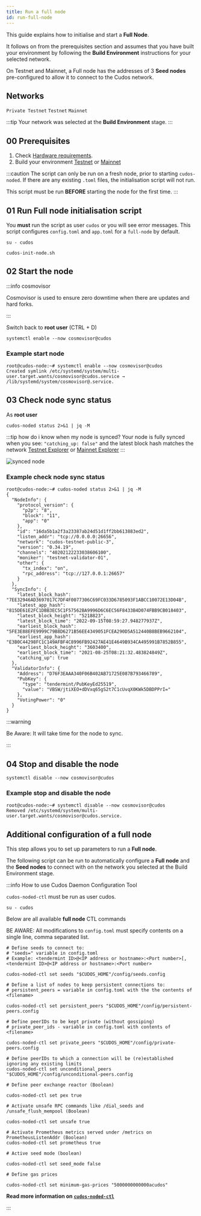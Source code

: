 ```yaml
---
title: Run a full node
id: run-full-node
---
```


This guide explains how to initialise and start a **Full Node**. 

It follows on from the prerequisites section and assumes that you have built your environment by following the **Build Environment** instructions for your selected network. 

On Testnet and Mainnet, a Full node has the addresses of 3 **Seed nodes** pre-configured to allow it to connect to the Cudos network. 

## Networks

`Private Testnet`
`Testnet`
`Mainnet`

:::tip
Your network was selected at the **Build Environment** stage.
:::

## 00 Prerequisites

1. Check [Hardware requirements](/docs/node/prerequisites/hw-req).
2. Build your environment [Testnet](/docs/node/prerequisites/join-testnet) or [Mainnet](/docs/node/prerequisites/join-mainnet)


<!-- | **Hardware** 	| **Specification**           	|
|------	|-------------------------------	|
| CPU   | At least 4 cores.                |
| RAM  	| 16 GB (Windows), 8 GB (Linux) 	|
| Disk 	| 610 GB SSD drive                  	|
| OS | Redhat/Fedora/CentOs/Debian/Ubuntu   |  -->

:::caution 
The script can only be run on a fresh node, prior to starting `cudos-noded`. If there are any existing `.toml` files, the initialisation script will not run.

This script must be run **BEFORE** starting the node for the first time.
:::  

## 01 Run Full node initialisation script

You **must** run the script as user `cudos` or you will see error messages. This script configures `config.toml` and `app.toml` for a `full-node` by default.

```shell
su - cudos
```

```shell
cudos-init-node.sh
```

## 02 Start the node

:::info cosmovisor

Cosmovisor is used to ensure zero downtime when there are updates and hard forks.

:::


Switch back to **root user** (CTRL + D)

```shell
systemctl enable --now cosmovisor@cudos
```

### Example start node

```shell
root@cudos-node:~# systemctl enable --now cosmovisor@cudos
Created symlink /etc/systemd/system/multi-user.target.wants/cosmovisor@cudos.service → /lib/systemd/system/cosmovisor@.service.
```

## 03 Check node sync status

As **root user**

```shell
cudos-noded status 2>&1 | jq -M 
```
:::tip how do i know when my node is synced?
Your node is fully synced when you see: 
`"catching_up: false"` 
and the latest block hash matches the network [Testnet Explorer](https://explorer.testnet.cudos.org) or [Mainnet Explorer](https://explorer.mainnet.cudos.org)
:::

![synced node](@site/static/img/node-sync.png)

### Example check node sync status

```shell 
root@cudos-node:~# cudos-noded status 2>&1 | jq -M 
{
  "NodeInfo": {
    "protocol_version": {
      "p2p": "8",
      "block": "11",
      "app": "0"
    },
    "id": "16da5b1a2f3a23387ab24d51d1ff2bb613883ed2",
    "listen_addr": "tcp://0.0.0.0:26656",
    "network": "cudos-testnet-public-3",
    "version": "0.34.19",
    "channels": "40202122233038606100",
    "moniker": "testnet-validator-01",
    "other": {
      "tx_index": "on",
      "rpc_address": "tcp://127.0.0.1:26657"
    }
  },
  "SyncInfo": {
    "latest_block_hash": "7EE32946AD3697017C7DF4F0077306C69FC033D6785093F1ABCC10072E13D04B",
    "latest_app_hash": "815DE61E2FC1DBB3EC5C1F57562BA9996D6C6EC56F8433B4D074FBB9CB018403",
    "latest_block_height": "5218823",
    "latest_block_time": "2022-09-15T08:59:27.948277937Z",
    "earliest_block_hash": "5FE3E88EFE9999C79B8D6271B56EE4349051FCEA290D5A512440B8BEB9662104",
    "earliest_app_hash": "E3B0C44298FC1C149AFBF4C8996FB92427AE41E4649B934CA495991B7852B855",
    "earliest_block_height": "3603400",
    "earliest_block_time": "2021-08-25T08:21:32.483824849Z",
    "catching_up": true
  },
  "ValidatorInfo": {
    "Address": "D76F3EAAA340F06B402AB71725E087B793466789",
    "PubKey": {
      "type": "tendermint/PubKeyEd25519",
      "value": "VBSW/jtiXEO+dDVxq65gS2t7C1cUvqX0KWk5DBDPPrI="
    },
    "VotingPower": "0"
  }
}
```

:::warning

Be Aware: It will take time for the node to sync.

:::

## 04 Stop and disable the node

```shell
systemctl disable --now cosmovisor@cudos
```

### Example stop and disable the node

```shell
root@cudos-node:~# systemctl disable --now cosmovisor@cudos
Removed /etc/systemd/system/multi-user.target.wants/cosmovisor@cudos.service.
```

## Additional configuration of a full node

This step allows you to set up parameters to run a **Full node**.

The following script can be run to automatically configure a **Full node** and the **Seed nodes** to connect with on the network you selected at the Build Environment stage.


:::info How to use Cudos Daemon Configuration Tool

`cudos-noded-ctl` must be run as user cudos.

```shell
su - cudos
```



Below are all available **full node** CTL commands

BE AWARE: All modifications to `config.toml` must specify contents on a single line, comma separated list. 

```shell
# Define seeds to connect to: 
# "seeds=" variable in config.toml 
# Example: <tendermint ID>@<IP address or hostname>:<Port number>[,<tendermint ID>@<IP address or hostname>:<Port number>

cudos-noded-ctl set seeds "$CUDOS_HOME"/config/seeds.config

# Define a list of nodes to keep persistent connections to:
# persistent_peers = variable in config.toml with the the contents of <filename>

cudos-noded-ctl set persistent_peers "$CUDOS_HOME"/config/persistent-peers.config

# Define peerIDs to be kept private (without gossiping)
# private_peer_ids - variable in config.toml with contents of <filename>

cudos-noded-ctl set private_peers "$CUDOS_HOME"/config/private-peers.config

# Define peerIDs to which a connection will be (re)established ignoring any existing limits
cudos-noded-ctl set unconditional_peers "$CUDOS_HOME"/config/unconditional-peers.config

# Define peer exchange reactor (Boolean)

cudos-noded-ctl set pex true

# Activate unsafe RPC commands like /dial_seeds and /unsafe_flush_mempool (Boolean)

cudos-noded-ctl set unsafe true

# Activate Prometheus metrics served under /metrics on PrometheusListenAddr (Boolean)
cudos-noded-ctl set prometheus true

# Active seed mode (boolean)

cudos-noded-ctl set seed_mode false

# Define gas prices

cudos-noded-ctl set minimum-gas-prices "5000000000000acudos"
```

**Read more information on [`cudos-noded-ctl`](https://github.com/CudoVentures/cudos-noded-packager/blob/main/docs/cudos-noded-ctl.md)**

:::







